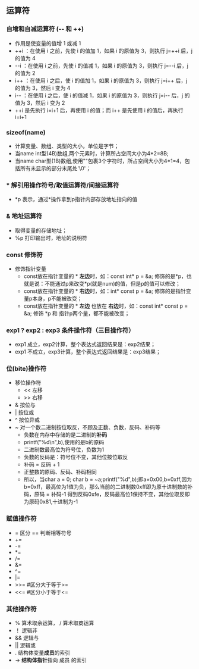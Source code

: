 ## 运算符

### 自增和自减运算符 (-- 和 ++)
- 作用是使变量的值增 1 或减 1
- ++i ：在使用 i 之前，先使 i 的值加 1，如果 i 的原值为 3，则执行 j=++i 后，j 的值为 4
- --i ：在使用 i 之前，先使 i 的值减 1，如果 i 的原值为 3，则执行 j=--i 后，j 的值为 2
- i++ ：在使用 i 之后，使 i 的值加 1，如果 i 的原值为 3，则执行 j=i++ 后，j 的值为 3，然后 i 变为 4
- i-- ：在使用 i 之后，使 i 的值减 1，如果 i 的原值为 3，则执行 j=i-- 后，j 的值为 3，然后 i 变为 2
- ++i 是先执行 i=i+1 后，再使用 i 的值；而 i++ 是先使用 i 的值后，再执行 i=i+1

### sizeof(name)
- 计算变量、数组、类型的大小，单位是字节；
- 当name int型(4B)数组,两个元素时，计算所占空间大小为4*2=8B;
- 当name char型(1B)数组,使用""包裹3个字符时，所占空间大小为4*1=4，包括所有未显示的部分末尾处'\0'；

### * 解引用操作符号/取值运算符/间接运算符
- *p 表示，通过\*操作拿到p指针内部存放地址指向的值

### & 地址运算符
- 取得变量的存储地址；
- %p 打印输出时，地址的说明符

### const 修饰符
- 修饰指针变量
  - const放在指针变量的 \* **左边**时，如：const int\* p = &a; 修饰的是\*p，也就是说：不能通过p来改变\*p(就是num)的值，但是p的值可以修改；
  - const放在指针变量的 \* **右边**时，如：int\* const p = &a; 修饰的是指针变量p本身，p不能被改变；
  - const放在指针变量的 \* **左边** 也放在 **右边**时，如：const int\* const p = &a; 修饰 *p 和 指针p两个量，都不能被改变；


### exp1 ? exp2 : exp3 条件操作符（三目操作符）
- exp1 成立，exp2计算，整个表达式返回结果是：exp2结果；
- exp1 不成立，exp3计算，整个表达式返回结果是：exp3结果；

### 位(bite)操作符
- 移位操作符
  - << 左移
  - \>\> 右移
- & 按位与
- | 按位或
- ^ 按位异或
- ~ 对一个数二进制按位取反，不顾及正数、负数，反码、补码等
  - 负数在内存中存储的是二进制的**补码**
  - printf("%d\n",b),使用的是b的原码
  - 二进制数最高位为符号位，负数为1
  - 负数的反码是：符号位不变，其他位按位取反
  - 补码 = 反码 + 1
  - 正整数的原码、反码、补码相同
  - 所以，当char a = 0; char b = ~a;printf("%d",b);即a=0x00,b=0xff,因为b=0xff，最高位为1值为负，那么当前的二进制数0xff即为原十进制数的补码，原码 = 补码-1 得到反码0xfe，反码最高位1保持不变，其他位取反即为原码0x81,十进制为-1


### 赋值操作符
- = 区分 == 判断相等符号
- +=
- -=
- *=
- /=
- &=
- ^=
- |=
- \>>= #区分大于等于>=
- <<=  #区分小于等于<=

### 其他操作符
- % 算术取余运算， / 算术取商运算
- ！ 逻辑非
- && 逻辑与
- || 逻辑或
- .  结构体变量**成员**的索引
- -> **结构体指针**指向 成员 的索引
